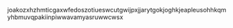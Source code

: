 joakozxhzhmticgaxwfedoszotiueswcutgwijpxjjarytgokjoghkjeapleusohhkqmyhbmuvqpakiinpiwwavamyasruwwcwsx